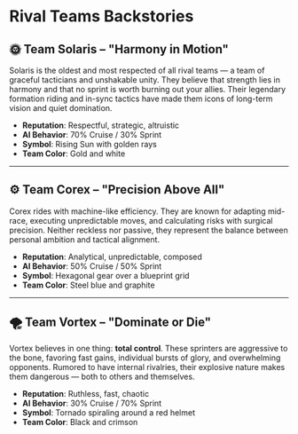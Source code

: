 # Rival Teams Backstories

## 🌞 Team Solaris – "Harmony in Motion"
Solaris is the oldest and most respected of all rival teams — a team of graceful tacticians and unshakable unity. They believe that strength lies in harmony and that no sprint is worth burning out your allies. Their legendary formation riding and in-sync tactics have made them icons of long-term vision and quiet domination.

- **Reputation**: Respectful, strategic, altruistic  
- **AI Behavior**: 70% Cruise / 30% Sprint  
- **Symbol**: Rising Sun with golden rays  
- **Team Color**: Gold and white

---

## ⚙️ Team Corex – "Precision Above All"
Corex rides with machine-like efficiency. They are known for adapting mid-race, executing unpredictable moves, and calculating risks with surgical precision. Neither reckless nor passive, they represent the balance between personal ambition and tactical alignment.

- **Reputation**: Analytical, unpredictable, composed  
- **AI Behavior**: 50% Cruise / 50% Sprint  
- **Symbol**: Hexagonal gear over a blueprint grid  
- **Team Color**: Steel blue and graphite

---

## 🌪️ Team Vortex – "Dominate or Die"
Vortex believes in one thing: **total control**. These sprinters are aggressive to the bone, favoring fast gains, individual bursts of glory, and overwhelming opponents. Rumored to have internal rivalries, their explosive nature makes them dangerous — both to others and themselves.

- **Reputation**: Ruthless, fast, chaotic  
- **AI Behavior**: 30% Cruise / 70% Sprint  
- **Symbol**: Tornado spiraling around a red helmet  
- **Team Color**: Black and crimson

